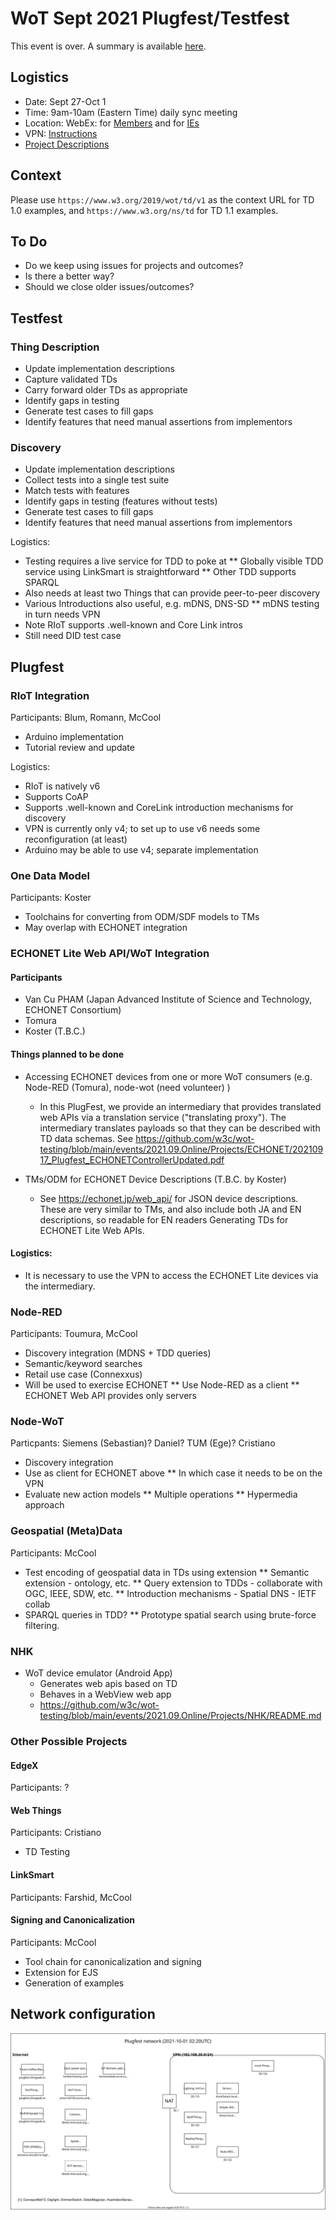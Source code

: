 # WoT Sept 2021 Plugfest/Testfest
This event is over.  A summary is available [here](summary.md).

## Logistics 
* Date: Sept 27-Oct 1
* Time: 9am-10am (Eastern Time) daily sync meeting
* Location: WebEx: for [Members](https://lists.w3.org/Archives/Member/member-wot-wg/2021Sep/0001.html) and for [IEs](https://lists.w3.org/Archives/Group/group-wot-ie/2021Sep/0000.html)
* VPN: [Instructions](https://github.com/w3c/wot-testing/tree/main/tools/vpn)
* [Project Descriptions](Projects/README.md)

## Context
Please use `https://www.w3.org/2019/wot/td/v1` as the context URL for TD 1.0 examples,
and `https://www.w3.org/ns/td` for TD 1.1 examples.

## To Do
* Do we keep using issues for projects and outcomes?
* Is there a better way?
* Should we close older issues/outcomes?

## Testfest

### Thing Description
* Update implementation descriptions
* Capture validated TDs
* Carry forward older TDs as appropriate
* Identify gaps in testing
* Generate test cases to fill gaps
* Identify features that need manual assertions from implementors

### Discovery
* Update implementation descriptions
* Collect tests into a single test suite
* Match tests with features
* Identify gaps in testing (features without tests)
* Generate test cases to fill gaps
* Identify features that need manual assertions from implementors

Logistics:
* Testing requires a live service for TDD to poke at
** Globally visible TDD service using LinkSmart is straightforward
** Other TDD supports SPARQL
* Also needs at least two Things that can provide peer-to-peer discovery
* Various Introductions also useful, e.g. mDNS, DNS-SD
** mDNS testing in turn needs VPN
* Note RIoT supports .well-known and Core Link intros
* Still need DID test case

## Plugfest

### RIoT Integration
Participants: Blum, Romann, McCool
* Arduino implementation
* Tutorial review and update

Logistics:
* RIoT is natively v6
* Supports CoAP
* Supports .well-known and CoreLink introduction mechanisms for discovery
* VPN is currently only v4; to set up to use v6 needs some reconfiguration (at least)
* Arduino may be able to use v4; separate implementation

### One Data Model
Participants: Koster
* Toolchains for converting from ODM/SDF models to TMs
* May overlap with ECHONET integration

### ECHONET Lite Web API/WoT Integration

#### Participants
* Van Cu PHAM (Japan Advanced Institute of Science and Technology, ECHONET Consortium)
* Tomura
* Koster (T.B.C.)

#### Things planned to be done
* Accessing ECHONET devices from one or more WoT consumers (e.g. Node-RED (Tomura), node-wot (need volunteer) )
  * In this PlugFest, we provide an intermediary that provides translated web APIs via a translation service ("translating proxy"). The intermediary translates payloads so that they can be described with TD data schemas. See https://github.com/w3c/wot-testing/blob/main/events/2021.09.Online/Projects/ECHONET/20210917_Plugfest_ECHONETControllerUpdated.pdf

* TMs/ODM for ECHONET Device Descriptions (T.B.C. by Koster)
  * See https://echonet.jp/web_api/ for JSON device descriptions. These are very similar to TMs, and also include both JA and EN descriptions, so readable for EN readers
Generating TDs for ECHONET Lite Web APIs.

#### Logistics:
* It is necessary to use the VPN to access the ECHONET Lite devices via the intermediary.

### Node-RED
Participants: Toumura, McCool
* Discovery integration (MDNS + TDD queries)
* Semantic/keyword searches
* Retail use case (Connexxus)
* Will be used to exercise ECHONET
** Use Node-RED as a client
** ECHONET Web API provides only servers

### Node-WoT
Particpants: Siemens (Sebastian)? Daniel? TUM (Ege)? Cristiano
* Discovery integration
* Use as client for ECHONET above
** In which case it needs to be on the VPN
* Evaluate new action models
** Multiple operations
** Hypermedia approach

### Geospatial (Meta)Data
Participants: McCool
* Test encoding of geospatial data in TDs using extension
** Semantic extension - ontology, etc.
** Query extension to TDDs - collaborate with OGC, IEEE, SDW, etc.
** Introduction mechanisms - Spatial DNS - IETF collab
* SPARQL queries in TDD?
** Prototype spatial search using brute-force filtering.

### NHK
* WoT device emulator (Android App)
  * Generates web apis based on TD
  * Behaves in a WebView web app
  * https://github.com/w3c/wot-testing/blob/main/events/2021.09.Online/Projects/NHK/README.md

### Other Possible Projects

#### EdgeX
Participants: ?

#### Web Things
Participants: Cristiano
* TD Testing

#### LinkSmart
Participants: Farshid, McCool

#### Signing and Canonicalization
Participants: McCool
* Tool chain for canonicalization and signing
* Extension for EJS
* Generation of examples


## Network configuration
![Plugfest network](./plugfestnet.svg)

